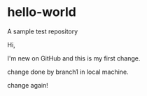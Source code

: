 # hello-world
A sample test repository

Hi,

I'm new on GitHub and this is my first change.

change done by branch1 in local machine.

change again!